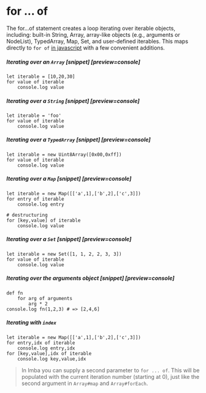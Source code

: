 # for ... of

The for...of statement creates a loop iterating over iterable objects, including: built-in String, Array, array-like objects (e.g., arguments or NodeList), TypedArray, Map, Set, and user-defined iterables. This maps directly to `for of` [in javascript](https://developer.mozilla.org/en-US/docs/Web/JavaScript/Reference/Statements/for...of) with a few convenient additions.


##### Iterating over an `Array` [snippet] [preview=console]
```imba
let iterable = [10,20,30]
for value of iterable
    console.log value
```

##### Iterating over a `String` [snippet] [preview=console]
```imba
let iterable = 'foo'
for value of iterable
    console.log value
```


##### Iterating over a `TypedArray` [snippet] [preview=console]
```imba
let iterable = new Uint8Array([0x00,0xff])
for value of iterable
    console.log value
```
##### Iterating over a `Map` [snippet] [preview=console]
```imba
let iterable = new Map([['a',1],['b',2],['c',3]])
for entry of iterable
    console.log entry

# destructuring
for [key,value] of iterable
    console.log value
```

##### Iterating over a `Set` [snippet] [preview=console]
```imba
let iterable = new Set([1, 1, 2, 2, 3, 3])
for value of iterable
    console.log value
```

##### Iterating over the arguments object [snippet] [preview=console]
```imba
def fn
    for arg of arguments
        arg * 2
console.log fn(1,2,3) # => [2,4,6]
```

##### Iterating with `index`
```imba
let iterable = new Map([['a',1],['b',2],['c',3]])
for entry,idx of iterable
    console.log entry,idx
for [key,value],idx of iterable
    console.log key,value,idx
```
> In Imba you can supply a second parameter to `for ... of`. This will be populated with the current iteration number (starting at 0), just like the second argument in `Array#map` and `Array#forEach`.
